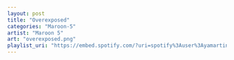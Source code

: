 ```yaml
---
layout: post
title: "Overexposed"
categories: "Maroon-5"
artist: "Maroon 5"
art: "overexposed.png"
playlist_uri: "https://embed.spotify.com/?uri=spotify%3Auser%3Ayamartino%3Aplaylist%3A6YU25hEYTFj4DMygg1jNGk"
---
```

